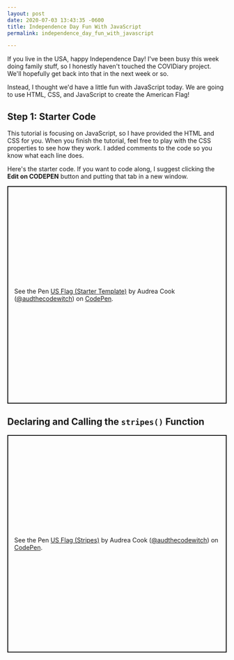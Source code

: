 ```yaml
---
layout: post
date: 2020-07-03 13:43:35 -0600
title: Independence Day Fun With JavaScript
permalink: independence_day_fun_with_javascript

---
```

If you live in the USA, happy Independence Day! I've been busy this week doing family stuff, so I honestly haven't touched the COVIDiary project. We'll hopefully get back into that in the next week or so.

Instead, I thought we'd have a little fun with JavaScript today. We are going to use HTML, CSS, and JavaScript to create the American Flag!

## Step 1: Starter Code

This tutorial is focusing on JavaScript, so I have provided the HTML and CSS for you. When you finish the tutorial, feel free to play with the CSS properties to see how they work. I added comments to the code so you know what each line does.

Here's the starter code. If you want to code along, I suggest clicking the **Edit on CODEPEN** button and putting that tab in a new window.

<p class="codepen" data-height="500" data-theme-id="blog" data-default-tab="html,result" data-user="audthecodewitch" data-slug-hash="RwrxOxZ" style="height: 500px; box-sizing: border-box; display: flex; align-items: center; justify-content: center; border: 2px solid; margin: 1em 0; padding: 1em;" data-pen-title="US Flag (Starter Template)">
  <span>See the Pen <a href="https://codepen.io/audthecodewitch/pen/RwrxOxZ">
  US Flag (Starter Template)</a> by Audrea Cook (<a href="https://codepen.io/audthecodewitch">@audthecodewitch</a>)
  on <a href="https://codepen.io">CodePen</a>.</span>
</p>
<script async src="https://static.codepen.io/assets/embed/ei.js"></script>


## Declaring and Calling the `stripes()` Function


<p class="codepen" data-height="500" data-theme-id="blog" data-default-tab="js,result" data-user="audthecodewitch" data-slug-hash="jOWYRXR" style="height: 500px; box-sizing: border-box; display: flex; align-items: center; justify-content: center; border: 2px solid; margin: 1em 0; padding: 1em;" data-pen-title="US Flag (Stripes)">
  <span>See the Pen <a href="https://codepen.io/audthecodewitch/pen/jOWYRXR">
  US Flag (Stripes)</a> by Audrea Cook (<a href="https://codepen.io/audthecodewitch">@audthecodewitch</a>)
  on <a href="https://codepen.io">CodePen</a>.</span>
</p>
<script async src="https://static.codepen.io/assets/embed/ei.js"></script>